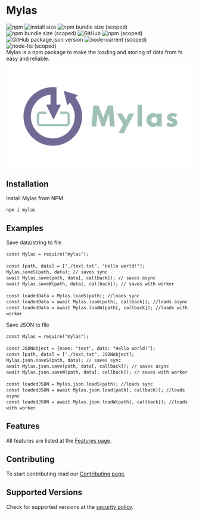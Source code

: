 # Mylas 
![npm](https://img.shields.io/npm/dt/mylas)
![install size](https://badgen.net/packagephobia/install/mylas)
![npm bundle size (scoped)](https://img.shields.io/bundlephobia/min/mylas)
![npm bundle size (scoped)](https://img.shields.io/bundlephobia/minzip/mylas)
![GitHub](https://img.shields.io/github/license/raouldeheer/Mylas)
![npm (scoped)](https://img.shields.io/npm/v/mylas)
![GitHub package.json version](https://img.shields.io/github/package-json/v/raouldeheer/Mylas)
![node-current (scoped)](https://img.shields.io/node/v/mylas)
![node-lts (scoped)](https://img.shields.io/node/v-lts/mylas)   
Mylas is a npm package to make the loading and storing of data from fs easy and reliable. 
<img src="./.github/logo.png" width="600"> 

## Installation
Install Mylas from NPM
```
npm i mylas
```

## Examples
Save data/string to file
```
const Mylas = require("mylas");

const [path, data] = ["./text.txt", "Hello world!"];
Mylas.saveS(path, data); // saves sync
await Mylas.save(path, data[, callback]); // saves async
await Mylas.saveW(path, data[, callback]); // saves with worker

const loadedData = Mylas.loadS(path); //loads sync
const loadedData = await Mylas.load(path[, callback]); //loads async
const loadedData = await Mylas.loadW(path[, callback]); //loads with worker
```
Save JSON to file
```
const Mylas = require("mylas");

const JSONobject = {name: "test", data: "Hello world!"};
const [path, data] = ["./text.txt", JSONobject];
Mylas.json.saveS(path, data); // saves sync
await Mylas.json.save(path, data[, callback]); // saves async
await Mylas.json.saveW(path, data[, callback]); // saves with worker

const loadedJSON = Mylas.json.loadS(path); //loads sync
const loadedJSON = await Mylas.json.load(path[, callback]); //loads async
const loadedJSON = await Mylas.json.loadW(path[, callback]); //loads with worker
```

## Features
All features are listed at the [Features page](https://github.com/raouldeheer/Mylas/blob/main/.github/FEATURES.md).  

## Contributing
To start contributing read our [Contributing page](https://github.com/raouldeheer/Mylas/blob/main/.github/CONTRIBUTING.md).  

## Supported Versions
Check for supported versions at the [security policy](https://github.com/raouldeheer/Mylas/security/policy).  
